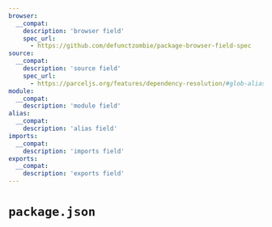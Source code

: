 ```yaml
---
browser:
  __compat:
    description: 'browser field'
    spec_url:
      - https://github.com/defunctzombie/package-browser-field-spec
source:
  __compat:
    description: 'source field'
    spec_url:
      - https://parceljs.org/features/dependency-resolution/#glob-aliases
module:
  __compat:
    description: 'module field'
alias:
  __compat:
    description: 'alias field'
imports:
  __compat:
    description: 'imports field'
exports:
  __compat:
    description: 'exports field'
---
```


# `package.json`
